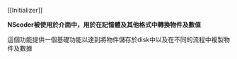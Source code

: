  [[Initializer]]

**NScoder被使用於介面中，用於在記憶體及其他格式中轉換物件及數值**

這個功能提供一個基礎功能以達到將物件儲存於disk中以及在不同的流程中複製物件及數據
